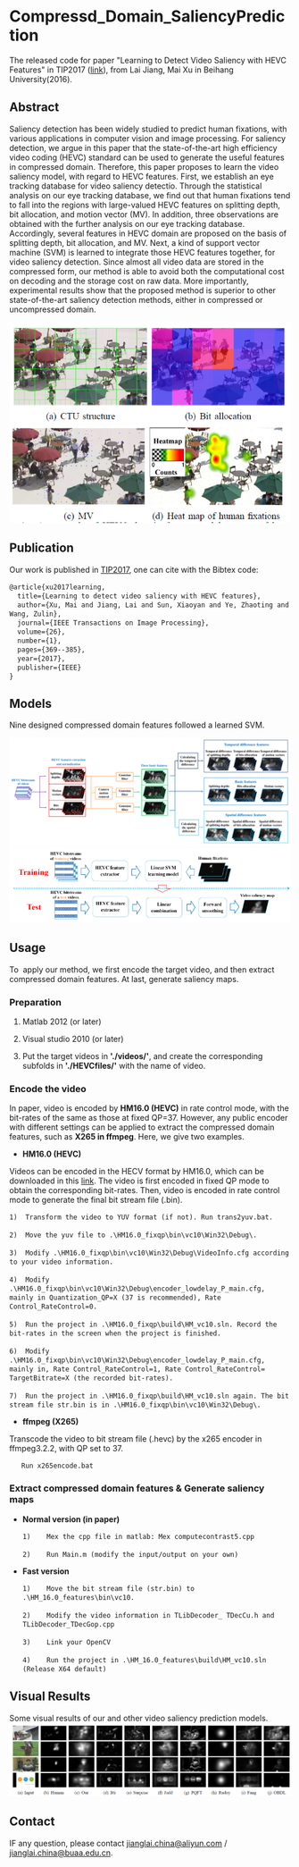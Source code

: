Compressd_Domain_SaliencyPrediction
==========
The released code for paper "Learning to Detect Video Saliency with HEVC Features" in TIP2017 ([link](http://ieeexplore.ieee.org/abstract/document/7742914/)), from Lai Jiang, Mai Xu in Beihang University(2016). 

## Abstract
Saliency detection has been widely studied to predict human fixations, with various applications in computer vision and image processing.  For saliency detection, we argue in this paper that the state-of-the-art high efficiency video coding (HEVC) standard can be used to generate the useful features in compressed domain. Therefore, this paper proposes to learn the video saliency model, with regard to HEVC features. First, we establish an eye tracking database for video saliency detectio. Through the statistical analysis on our eye tracking database, we find out that human fixations tend to fall into the regions with large-valued HEVC features on splitting depth, bit allocation, and motion vector (MV). In addition, three observations are obtained with the further analysis on our eye tracking database. Accordingly, several features in HEVC domain are proposed on the basis of splitting depth, bit allocation, and MV. Next, a kind of support vector machine (SVM) is learned to integrate those HEVC features together, for video saliency detection.
Since almost all video data are stored in the compressed form, our method is able to avoid both the computational cost on decoding and the storage cost on raw data. More importantly, experimental results show that the proposed method is superior to other state-of-the-art saliency detection methods, either in compressed or uncompressed domain.

![](/figs/fig1.png)

## Publication
Our work is published in [TIP2017](http://ieeexplore.ieee.org/abstract/document/7742914/), one can cite with the Bibtex code:  

```
@article{xu2017learning,
  title={Learning to detect video saliency with HEVC features},
  author={Xu, Mai and Jiang, Lai and Sun, Xiaoyan and Ye, Zhaoting and Wang, Zulin},
  journal={IEEE Transactions on Image Processing},
  volume={26},
  number={1},
  pages={369--385},
  year={2017},
  publisher={IEEE}
}
```

## Models
Nine designed compressed domain features followed a learned SVM.

![Features](/figs/compresseddomain.png "Features")
![SVM](/figs/svm.png "SVM")

## Usage
To  apply our method, we first encode the target video, and then extract compressed domain features. At last, generate saliency maps.

### Preparation  
1.  Matlab 2012 (or later)

2.	Visual studio 2010 (or later)

3.  Put the target videos in **'./videos/'**, and create the corresponding subfolds in **'./HEVCfiles/'** with the name of video.

### Encode the video
In paper, video is encoded by **HM16.0 (HEVC)** in rate control mode, with the bit-rates of the same as those at fixed QP=37. However, any public encoder with different settings can be applied to extract the compressed domain features, such as **X265 in ffmpeg**. Here, we give two examples.

* **HM16.0 (HEVC)**

Videos can be encoded in the HECV format by HM16.0, which can be downloaded in this  [link](https://hevc.hhi.fraunhofer.de/svn/svn_HEVCSoftware/tags/). The video is first encoded in fixed QP mode to obtain the corresponding bit-rates. Then, video is encoded in rate control mode to generate the final bit stream file (.bin).	

    1)	Transform the video to YUV format (if not). Run trans2yuv.bat.

    2)	Move the yuv file to .\HM16.0_fixqp\bin\vc10\Win32\Debug\. 

    3)	Modify .\HM16.0_fixqp\bin\vc10\Win32\Debug\VideoInfo.cfg according to your video information.

    4)	Modify .\HM16.0_fixqp\bin\vc10\Win32\Debug\encoder_lowdelay_P_main.cfg, mainly in Quantization_QP=X (37 is recommended), Rate Control_RateControl=0.

    5)	Run the project in .\HM16.0_fixqp\build\HM_vc10.sln. Record the bit-rates in the screen when the project is finished. 

    6)	Modify .\HM16.0_fixqp\bin\vc10\Win32\Debug\encoder_lowdelay_P_main.cfg, mainly in, Rate Control_RateControl=1, Rate Control_RateControl= TargetBitrate=X (the recorded bit-rates).

    7)	Run the project in .\HM16.0_fixqp\build\HM_vc10.sln again. The bit stream file str.bin is in .\HM16.0_fixqp\bin\vc10\Win32\Debug\. 

* **ffmpeg (X265)**

Transcode the video to bit stream file (.hevc) by the x265 encoder in ffmpeg3.2.2, with QP set to 37.

       Run x265encode.bat

### Extract compressed domain features & Generate saliency maps

* **Normal version (in paper)**
 
      1)	Mex the cpp file in matlab: Mex computecontrast5.cpp

      2)	Run Main.m (modify the input/output on your own)

* **Fast version**

      1)	Move the bit stream file (str.bin) to .\HM_16.0_features\bin\vc10.

      2)	Modify the video information in TLibDecoder_ TDecCu.h and TLibDecoder_TDecGop.cpp

      3)	Link your OpenCV 

      4)	Run the project in .\HM_16.0_features\build\HM_vc10.sln (Release X64 default)
      
## Visual Results
Some visual results of our and other video saliency prediction models.
![visualresult](/figs/vsresult.png "visualresult")

## Contact
IF any question, please contact jianglai.china@aliyun.com / jianglai.china@buaa.edu.cn.
